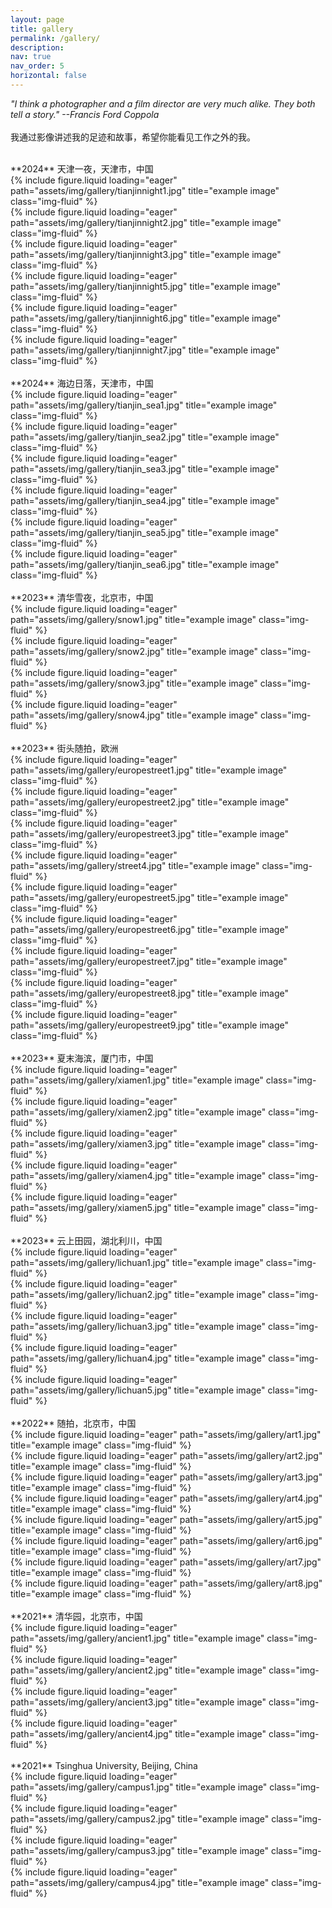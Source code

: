 ```yaml
---
layout: page
title: gallery
permalink: /gallery/
description:
nav: true
nav_order: 5
horizontal: false
---
```


*"I think a photographer and a film director are very much alike. They both tell a story." --Francis Ford Coppola*  
<br>
我通过影像讲述我的足迹和故事，希望你能看见工作之外的我。  


<br>
**2024** 天津一夜，天津市，中国
<div class="row">
    <div class="col-sm mt-3 mt-md-0">
        {% include figure.liquid loading="eager" path="assets/img/gallery/tianjinnight1.jpg" title="example image" class="img-fluid" %}
    </div>
    <div class="col-sm mt-3 mt-md-0">
        {% include figure.liquid loading="eager" path="assets/img/gallery/tianjinnight2.jpg" title="example image" class="img-fluid" %}
    </div>
    <div class="col-sm mt-3 mt-md-0">
        {% include figure.liquid loading="eager" path="assets/img/gallery/tianjinnight3.jpg" title="example image" class="img-fluid" %}
    </div>
</div>
<div class="row">
    <div class="col-sm mt-3 mt-md-0">
        {% include figure.liquid loading="eager" path="assets/img/gallery/tianjinnight5.jpg" title="example image" class="img-fluid" %}
    </div>
    <div class="col-sm mt-3 mt-md-0">
        {% include figure.liquid loading="eager" path="assets/img/gallery/tianjinnight6.jpg" title="example image" class="img-fluid" %}
    </div>
    <div class="col-sm mt-3 mt-md-0">
        {% include figure.liquid loading="eager" path="assets/img/gallery/tianjinnight7.jpg" title="example image" class="img-fluid" %}
    </div>
</div>

<br>
**2024** 海边日落，天津市，中国
<div class="row">
    <div class="col-sm-6 mt-3 mt-md-0">
        {% include figure.liquid loading="eager" path="assets/img/gallery/tianjin_sea1.jpg" title="example image" class="img-fluid" %}
    </div>
    <div class="col-sm-3 mt-3 mt-md-0">
        {% include figure.liquid loading="eager" path="assets/img/gallery/tianjin_sea2.jpg" title="example image" class="img-fluid" %}
    </div>
    <div class="col-sm-3 mt-3 mt-md-0">
        {% include figure.liquid loading="eager" path="assets/img/gallery/tianjin_sea3.jpg" title="example image" class="img-fluid" %}
    </div>
</div>
<div class="row">
    <div class="col-sm-3 mt-3 mt-md-0">
        {% include figure.liquid loading="eager" path="assets/img/gallery/tianjin_sea4.jpg" title="example image" class="img-fluid" %}
    </div>
    <div class="col-sm-3 mt-3 mt-md-0">
        {% include figure.liquid loading="eager" path="assets/img/gallery/tianjin_sea5.jpg" title="example image" class="img-fluid" %}
    </div>
    <div class="col-sm-6 mt-3 mt-md-0">
        {% include figure.liquid loading="eager" path="assets/img/gallery/tianjin_sea6.jpg" title="example image" class="img-fluid" %}
    </div>
</div>

<br>
**2023** 清华雪夜，北京市，中国
<div class="row">
    <div class="col-sm-4 mt-3 mt-md-0">
        {% include figure.liquid loading="eager" path="assets/img/gallery/snow1.jpg" title="example image" class="img-fluid" %}
    </div>
    <div class="col-sm-8 mt-3 mt-md-0">
        {% include figure.liquid loading="eager" path="assets/img/gallery/snow2.jpg" title="example image" class="img-fluid" %}
    </div>
</div>
<div class="row">
    <div class="col-sm-8 mt-3 mt-md-0">
        {% include figure.liquid loading="eager" path="assets/img/gallery/snow3.jpg" title="example image" class="img-fluid" %}
    </div>
    <div class="col-sm-4 mt-3 mt-md-0">
        {% include figure.liquid loading="eager" path="assets/img/gallery/snow4.jpg" title="example image" class="img-fluid" %}
    </div>
</div>

<br>
**2023** 街头随拍，欧洲
<div class="row">
    <div class="col-sm mt-3 mt-md-0">
        {% include figure.liquid loading="eager" path="assets/img/gallery/europestreet1.jpg" title="example image" class="img-fluid" %}
    </div>
    <div class="col-sm mt-3 mt-md-0">
        {% include figure.liquid loading="eager" path="assets/img/gallery/europestreet2.jpg" title="example image" class="img-fluid" %}
    </div>
    <div class="col-sm mt-3 mt-md-0">
        {% include figure.liquid loading="eager" path="assets/img/gallery/europestreet3.jpg" title="example image" class="img-fluid" %}
    </div>
</div>
<div class="row">
    <div class="col-sm mt-3 mt-md-0">
        {% include figure.liquid loading="eager" path="assets/img/gallery/street4.jpg" title="example image" class="img-fluid" %}
    </div>
    <div class="col-sm mt-3 mt-md-0">
        {% include figure.liquid loading="eager" path="assets/img/gallery/europestreet5.jpg" title="example image" class="img-fluid" %}
    </div>
    <div class="col-sm mt-3 mt-md-0">
        {% include figure.liquid loading="eager" path="assets/img/gallery/europestreet6.jpg" title="example image" class="img-fluid" %}
    </div>
</div>
<div class="row">
    <div class="col-sm mt-3 mt-md-0">
        {% include figure.liquid loading="eager" path="assets/img/gallery/europestreet7.jpg" title="example image" class="img-fluid" %}
    </div>
    <div class="col-sm mt-3 mt-md-0">
        {% include figure.liquid loading="eager" path="assets/img/gallery/europestreet8.jpg" title="example image" class="img-fluid" %}
    </div>
    <div class="col-sm mt-3 mt-md-0">
        {% include figure.liquid loading="eager" path="assets/img/gallery/europestreet9.jpg" title="example image" class="img-fluid" %}
    </div>
</div>

<br>
**2023** 夏末海滨，厦门市，中国
<div class="row">
    <div class="col-sm-6 mt-3 mt-md-0">
        {% include figure.liquid loading="eager" path="assets/img/gallery/xiamen1.jpg" title="example image" class="img-fluid" %}
    </div>
    <div class="col-sm-3 mt-3 mt-md-0">
        {% include figure.liquid loading="eager" path="assets/img/gallery/xiamen2.jpg" title="example image" class="img-fluid" %}
    </div>
    <div class="col-sm-3 mt-3 mt-md-0">
        {% include figure.liquid loading="eager" path="assets/img/gallery/xiamen3.jpg" title="example image" class="img-fluid" %}
    </div>
</div>
<div class="row">
    <div class="col-sm mt-3 mt-md-0">
        {% include figure.liquid loading="eager" path="assets/img/gallery/xiamen4.jpg" title="example image" class="img-fluid" %}
    </div>
    <div class="col-sm mt-3 mt-md-0">
        {% include figure.liquid loading="eager" path="assets/img/gallery/xiamen5.jpg" title="example image" class="img-fluid" %}
    </div>
</div>

<br>
**2023** 云上田园，湖北利川，中国
<div class="row">
    <div class="col-sm mt-3 mt-md-0">
        {% include figure.liquid loading="eager" path="assets/img/gallery/lichuan1.jpg" title="example image" class="img-fluid" %}
    </div>
    <div class="col-sm mt-3 mt-md-0">
        {% include figure.liquid loading="eager" path="assets/img/gallery/lichuan2.jpg" title="example image" class="img-fluid" %}
    </div>
</div>
<div class="row">
    <div class="col-sm-3 mt-3 mt-md-0">
        {% include figure.liquid loading="eager" path="assets/img/gallery/lichuan3.jpg" title="example image" class="img-fluid" %}
    </div>
    <div class="col-sm-3 mt-3 mt-md-0">
        {% include figure.liquid loading="eager" path="assets/img/gallery/lichuan4.jpg" title="example image" class="img-fluid" %}
    </div>
    <div class="col-sm-6 mt-3 mt-md-0">
        {% include figure.liquid loading="eager" path="assets/img/gallery/lichuan5.jpg" title="example image" class="img-fluid" %}
    </div>
</div>

<br>
**2022** 随拍，北京市，中国
<div class="row">
    <div class="col-sm-2 mt-3 mt-md-0">
        {% include figure.liquid loading="eager" path="assets/img/gallery/art1.jpg" title="example image" class="img-fluid" %}
    </div>
    <div class="col-sm-4 mt-3 mt-md-0">
        {% include figure.liquid loading="eager" path="assets/img/gallery/art2.jpg" title="example image" class="img-fluid" %}
    </div>
    <div class="col-sm-2 mt-3 mt-md-0">
        {% include figure.liquid loading="eager" path="assets/img/gallery/art3.jpg" title="example image" class="img-fluid" %}
    </div>
    <div class="col-sm-4 mt-3 mt-md-0">
        {% include figure.liquid loading="eager" path="assets/img/gallery/art4.jpg" title="example image" class="img-fluid" %}
    </div>
</div>
<div class="row">
    <div class="col-sm-4 mt-3 mt-md-0">
        {% include figure.liquid loading="eager" path="assets/img/gallery/art5.jpg" title="example image" class="img-fluid" %}
    </div>
    <div class="col-sm-2 mt-3 mt-md-0">
        {% include figure.liquid loading="eager" path="assets/img/gallery/art6.jpg" title="example image" class="img-fluid" %}
    </div>
    <div class="col-sm-4 mt-3 mt-md-0">
        {% include figure.liquid loading="eager" path="assets/img/gallery/art7.jpg" title="example image" class="img-fluid" %}
    </div>
    <div class="col-sm-2 mt-3 mt-md-0">
        {% include figure.liquid loading="eager" path="assets/img/gallery/art8.jpg" title="example image" class="img-fluid" %}
    </div>
</div>

<br>
**2021** 清华园，北京市，中国
<div class="row">
    <div class="col-sm-8 mt-3 mt-md-0">
        {% include figure.liquid loading="eager" path="assets/img/gallery/ancient1.jpg" title="example image" class="img-fluid" %}
    </div>
    <div class="col-sm-4 mt-3 mt-md-0">
        {% include figure.liquid loading="eager" path="assets/img/gallery/ancient2.jpg" title="example image" class="img-fluid" %}
    </div>
</div>
<div class="row">
    <div class="col-sm-4 mt-3 mt-md-0">
        {% include figure.liquid loading="eager" path="assets/img/gallery/ancient3.jpg" title="example image" class="img-fluid" %}
    </div>
    <div class="col-sm-8 mt-3 mt-md-0">
        {% include figure.liquid loading="eager" path="assets/img/gallery/ancient4.jpg" title="example image" class="img-fluid" %}
    </div>
</div>

<br>
**2021** Tsinghua University, Beijing, China
<div class="row">
    <div class="col-sm-4 mt-3 mt-md-0">
        {% include figure.liquid loading="eager" path="assets/img/gallery/campus1.jpg" title="example image" class="img-fluid" %}
    </div>
    <div class="col-sm-8 mt-3 mt-md-0">
        {% include figure.liquid loading="eager" path="assets/img/gallery/campus2.jpg" title="example image" class="img-fluid" %}
    </div>
</div>
<div class="row">
    <div class="col-sm-8 mt-3 mt-md-0">
        {% include figure.liquid loading="eager" path="assets/img/gallery/campus3.jpg" title="example image" class="img-fluid" %}
    </div>
    <div class="col-sm-4 mt-3 mt-md-0">
        {% include figure.liquid loading="eager" path="assets/img/gallery/campus4.jpg" title="example image" class="img-fluid" %}
    </div>
</div>

